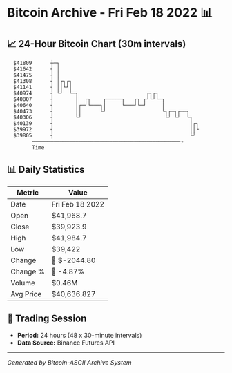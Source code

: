 # Bitcoin Archive - Fri Feb 18 2022 📊

## 📈 24-Hour Bitcoin Chart (30m intervals)

```
  $41809      ┼─┐                                              
  $41642      ┤ │                                              
  $41475      ┤ │                                              
  $41308      ┤ │┌┐┌┐                                          
  $41141      ┤ ││└┘│                                          
  $40974      ┤ └┘  └─┐                      ┌┐┌┐              
  $40807      ┤       │  ┌┐    ┌─────┐   ┌┐ ┌┘└┘└─┐            
  $40640      ┤       │┌─┘└───┐│     └───┘└─┘     │            
  $40473      ┤       ││      └┘                  └┐┌─┐┌──┐    
  $40306      ┤       └┘                           └┘ └┘  └┐   
  $40139      ┤                                            │┌┐ 
  $39972      ┤                                            ││└ 
  $39805      ┤                                            └┘  
        ────────────────────────────────────────────────→
        Time
```

## 📊 Daily Statistics

| Metric | Value |
|--------|-------|
| Date | Fri Feb 18 2022 |
| Open | $41,968.7 |
| Close | $39,923.9 |
| High | $41,984.7 |
| Low | $39,422 |
| Change | 🔴 $-2044.80 |
| Change % | 🔴 -4.87% |
| Volume | $0.46M |
| Avg Price | $40,636.827 |

## 📅 Trading Session

- **Period:** 24 hours (48 x 30-minute intervals)
- **Data Source:** Binance Futures API

---
*Generated by Bitcoin-ASCII Archive System*
